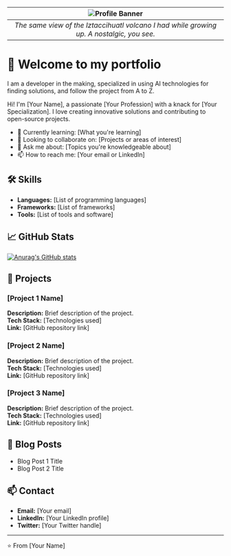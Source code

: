 |![Profile Banner](https://i.imgur.com/j4zzfzE.png)|
|:--:| 
|*The same view of the Iztaccihuatl volcano I had while growing up. A nostalgic, you see.*|

# :briefcase: Welcome to my portfolio

I am a developer in the making, specialized in using AI technologies for finding solutions, and follow the project from A to Z. 



Hi! I'm [Your Name], a passionate [Your Profession] with a knack for [Your Specialization]. I love creating innovative solutions and contributing to open-source projects. 

- 🌱 Currently learning: [What you're learning]
- 👯 Looking to collaborate on: [Projects or areas of interest]
- 💬 Ask me about: [Topics you're knowledgeable about]
- 📫 How to reach me: [Your email or LinkedIn]

## 🛠️ Skills

- **Languages:** [List of programming languages]
- **Frameworks:** [List of frameworks]
- **Tools:** [List of tools and software]

## 📈 GitHub Stats

[![Anurag's GitHub stats](https://github-readme-stats.vercel.app/api?username=apologospm)](https://github.com/apologospm/github-readme-stats)

## 🚀 Projects

### [Project 1 Name]
**Description:** Brief description of the project.  
**Tech Stack:** [Technologies used]  
**Link:** [GitHub repository link]

### [Project 2 Name]
**Description:** Brief description of the project.  
**Tech Stack:** [Technologies used]  
**Link:** [GitHub repository link]

### [Project 3 Name]
**Description:** Brief description of the project.  
**Tech Stack:** [Technologies used]  
**Link:** [GitHub repository link]

## 📝 Blog Posts

- Blog Post 1 Title
- Blog Post 2 Title

## 📫 Contact

- **Email:** [Your email]
- **LinkedIn:** [Your LinkedIn profile]
- **Twitter:** [Your Twitter handle]

---

⭐️ From [Your Name]


<!---
ApologosPM/ApologosPM is a ✨ special ✨ repository because its `README.md` (this file) appears on your GitHub profile.
You can click the Preview link to take a look at your changes.
--->
